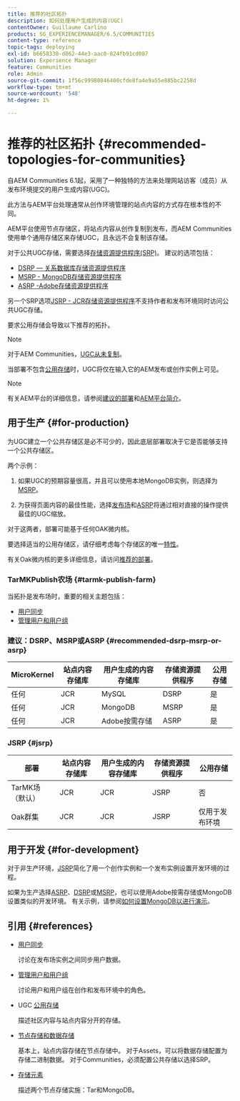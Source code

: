 ```yaml
---
title: 推荐的社区拓扑
description: 如何处理用户生成的内容(UGC)
contentOwner: Guillaume Carlino
products: SG_EXPERIENCEMANAGER/6.5/COMMUNITIES
content-type: reference
topic-tags: deploying
exl-id: b6658330-d862-44e3-aac0-824fb91cd087
solution: Experience Manager
feature: Communities
role: Admin
source-git-commit: 1f56c99980846400cfde8fa4e9a55e885bc2258d
workflow-type: tm+mt
source-wordcount: '548'
ht-degree: 1%

---
```


# 推荐的社区拓扑 {#recommended-topologies-for-communities}

自AEM Communities 6.1起，采用了一种独特的方法来处理网站访客（成员）从发布环境提交的用户生成内容(UGC)。

此方法与AEM平台处理通常从创作环境管理的站点内容的方式存在根本性的不同。

AEM平台使用节点存储区，将站点内容从创作复制到发布，而AEM Communities使用单个通用存储区来存储UGC，且永远不会复制该存储。

对于公共UGC存储，需要选择[存储资源提供程序(SRP)](working-with-srp.md)。 建议的选项包括：

* [DSRP — 关系数据库存储资源提供程序](dsrp.md)
* [MSRP - MongoDB存储资源提供程序](msrp.md)
* [ASRP -Adobe存储资源提供程序](asrp.md)

另一个SRP选项[JSRP - JCR存储资源提供程序](jsrp.md)不支持作者和发布环境同时访问公共UGC存储。

要求公用存储会导致以下推荐的拓扑。

>[!NOTE]
>
>对于AEM Communities，[UGC从未复制](working-with-srp.md#ugc-never-replicated)。
>
>当部署不包含[公用存储](working-with-srp.md)时，UGC将仅在输入它的AEM发布或创作实例上可见。
>

>[!NOTE]
>
>有关AEM平台的详细信息，请参阅[建议的部署](../../help/sites-deploying/recommended-deploys.md)和[AEM平台简介](../../help/sites-deploying/data-store-config.md)。

## 用于生产 {#for-production}

为UGC建立一个公共存储区是必不可少的，因此底层部署取决于它是否能够支持一个公共存储区。

两个示例：

1. 如果UGC的预期容量很高，并且可以使用本地MongoDB实例，则选择为[MSRP](msrp.md)。

1. 为获得页面内容的最佳性能，选择[发布场](../../help/sites-deploying/recommended-deploys.md#tarmk-farm)和[ASRP](asrp.md)将通过相对直接的操作提供最佳的UGC缩放。

对于这两者，部署可能基于任何OAK微内核。

要选择适当的公用存储区，请仔细考虑每个存储区的唯一[特性](working-with-srp.md#characteristics-of-srp-options)。

有关Oak微内核的更多详细信息，请访问[推荐的部署](../../help/sites-deploying/recommended-deploys.md)。

### TarMKPublish农场 {#tarmk-publish-farm}

当拓扑是发布场时，重要的相关主题包括：

* [用户同步](sync.md)
* [管理用户和用户组](users.md)

### 建议：DSRP、MSRP或ASRP {#recommended-dsrp-msrp-or-asrp}

| MicroKernel | 站点内容存储库 | 用户生成的内容存储库 | 存储资源提供程序 | 公用存储 |
|-------------|------------------------|----------------------------------|---------------------------|---------------|
| 任何 | JCR | MySQL | DSRP | 是 |
| 任何 | JCR | MongoDB | MSRP | 是 |
| 任何 | JCR | Adobe按需存储 | ASRP | 是 |

### JSRP {#jsrp}


| 部署 | 站点内容存储库 | 用户生成的内容存储库 | 存储资源提供程序 | 公用存储 |
|----------------------|------------------------|----------------------------------|---------------------------|---------------------------------|
| TarMK场（默认） | JCR | JCR | JSRP | 否 |
| Oak群集 | JCR | JCR | JSRP | 仅用于发布环境 |

## 用于开发 {#for-development}

对于非生产环境，[JSRP](jsrp.md)简化了用一个创作实例和一个发布实例设置开发环境的过程。

如果为生产选择[ASRP](asrp.md)、[DSRP](dsrp.md)或[MSRP](msrp.md)，也可以使用Adobe按需存储或MongoDB设置类似的开发环境。 有关示例，请参阅[如何设置MongoDB以进行演示](demo-mongo.md)。

## 引用 {#references}

* [用户同步](sync.md)

  讨论在发布场实例之间同步用户数据。

* [管理用户和用户组](users.md)

  讨论用户和用户组在创作和发布环境中的角色。

* UGC [公用存储](working-with-srp.md)

  描述社区内容与站点内容分开的存储。

* [节点存储和数据存储](../../help/sites-deploying/data-store-config.md)

  基本上，站点内容存储在节点存储中。 对于Assets，可以将数据存储配置为存储二进制数据。 对于Communities，必须配置公共存储以选择SRP。

* [存储元素](../../help/sites-deploying/storage-elements-in-aem-6.md)

  描述两个节点存储实施：Tar和MongoDB。
